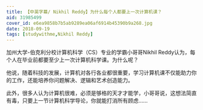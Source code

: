 ```yaml
---
title: 【中英字幕/ Nikhil Reddy】为什么每个人都要上一次计算机课？
aid: 31985499
cover_id: e6ea9858b7b5ab9289ea06af6914b45390b9a268.jpg
date: 2018-09-19
tags: [studywithme,Nikhil Reddy]
---
```

加州大学-伯克利分校计算机科学（CS）专业的学霸小哥哥Nikhil Reddy认为，每个人在毕业前都要至少上一次计算机科学课。为什么呢？

他说，随着科技的发展，计算机对各行各业都很重要，学习计算机课不仅能助力你的工作，还能培养你问题解决、逻辑和艺术创造能力。

此外，很多人认为计算机很难，必须是够格的天才才能学，小哥哥说，这想法简直有毒，只要上一节计算机科学导论，你就能打消所有顾虑……